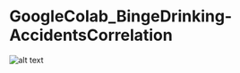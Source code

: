 # GoogleColab_BingeDrinking-AccidentsCorrelation

![alt text](hhttps://github.com/pkallem/GoogleColab_BingeDrinking-AccidentsCorrelation/blob/main/unknown.png)
